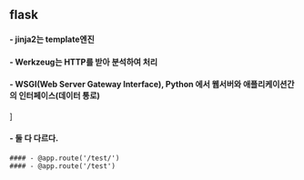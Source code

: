 ## flask

#### - jinja2는 template엔진
#### - Werkzeug는 HTTP를 받아 분석하여 처리
#### - WSGI(Web Server Gateway Interface), Python 에서 웹서버와 애플리케이션간의 인터페이스(데이터 통로) 
]

#### - 둘 다 다르다.
    #### - @app.route('/test/')
    #### - @app.route('/test')